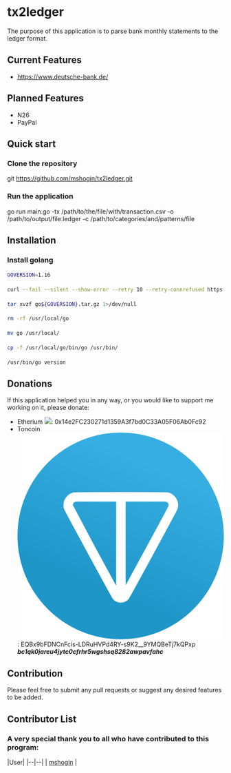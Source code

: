 # tx2ledger

The purpose of this application is to parse bank monthly statements
to the ledger format.

## Current Features

* https://www.deutsche-bank.de/

## Planned Features
* N26
* PayPal

## Quick start

### Clone the repository
git https://github.com/mshogin/tx2ledger.git

### Run the application
go run main.go -tx /path/to/the/file/with/transaction.csv -o /path/to/output/file.ledger -c /path/to/categories/and/patterns/file


## Installation

### Install golang
```bash
GOVERSION=1.16

curl --fail --silent --show-error --retry 10 --retry-connrefused https://dl.google.com/go/go${GOVERSION}.linux-amd64.tar.gz --output go${GOVERSION}.tar.gz

tar xvzf go${GOVERSION}.tar.gz 1>/dev/null

rm -rf /usr/local/go

mv go /usr/local/

cp -f /usr/local/go/bin/go /usr/bin/

/usr/bin/go version

```

## Donations
If this application helped you in any way, or you would like to support me working on it, please donate:
* Etherium <img src="https://ethereum.org/static/a183661dd70e0e5c70689a0ec95ef0ba/31987/eth-diamond-purple.png"/>: 0x14e2FC230271d1359A3f7bd0C33A05F06Ab0Fc92
* Toncoin <img src="https://raw.githubusercontent.com/mshogin/assets/master/crypto/logo/toncoin.svg"/>: EQBx9bFDNCnFcis-LDRuHVPd4RY-s9K2__9YMQBeTj7kQPxp
***bc1qk0jareu4jytc0cfrhr5wgshsq8282awpavfahc***

## Contribution

Please feel free to submit any pull requests or suggest any desired features to be added.

## Contributor List

### A very special thank you to all who have contributed to this program:

|User|
|--|--|
| [mshogin](https://github.com/mshogin) |
